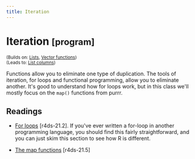 ```yaml
---
title: Iteration
---
```


<!-- Generated automatically from iteration.yml. Do not edit by hand -->

# Iteration <small class='program'>[program]</small>
<small>(Builds on: [Lists](lists.md), [Vector functions](vector-functions.md))</small>  
<small>(Leads to: [List columns](list-cols.md))</small>

Functions allow you to eliminate one type of duplication. The tools
of iteration, for loops and functional programming, allow you to eliminate
another. It's good to understand how for loops work, but in this class
we'll mostly focus on the `map()` functions from purrr.

## Readings

  * [For loops](http://r4ds.had.co.nz/iteration.html#for-loops) [r4ds-21.2].
    If you've ever written a for-loop in another programming language, you
    should find this fairly straightforward, and you can just skim this section
    to see how R is different.

  * [The map functions](http://r4ds.had.co.nz/iteration.html#the-map-functions) [r4ds-21.5]



